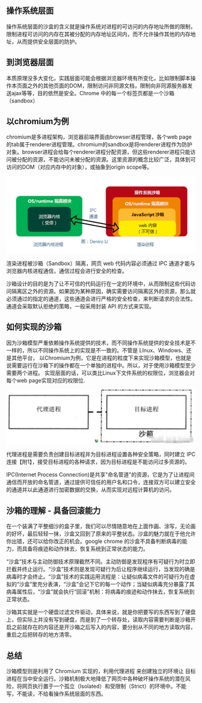 ## 操作系统层面

操作系统层面的沙盒的含义就是操作系统对进程的可访问的内存地址所做的限制，限制进程可访问的内存在其被分配的内存地址区间内，而不允许操作其他的内存地址，从而提供安全层面的防护。

## 到浏览器层面

本质原理没多大变化，实践层面可能会根据浏览器环境有所变化，比如限制脚本操作本页面之外的其他页面的DOM，限制访问非同源文档，限制向非同源服务器发送ajax等等，目的依然是安全。Chrome 中的每一个标签页都是一个沙箱（sandbox）

## 以chromium为例

chromium是多进程架构，浏览器前端界面由browser进程管理，各个web page的tab属于renderer进程管理。chromium的sandbox是将renderer进程作为防护对象。browser进程会给每个renderer进程分配资源，但这些renderer进程只能访问被分配的资源，不能访问未被分配的资源。这里资源的概念比较广泛，具体到可访问的DOM（对应内存中的对象），或抽象到origin scope等。

<img src="./img/chrome沙箱系统.png" />

渲染进程被沙箱（Sandbox）隔离，网页 web 代码内容必须通过 IPC 通道才能与浏览器内核进程通信，通信过程会进行安全的检查。

沙箱设计的目的是为了让不可信的代码运行在一定的环境中，从而限制这些代码访问隔离区之外的资源。如果因为某种原因，确实需要访问隔离区外的资源，那么就必须通过的指定的通道，这些通道会进行严格的安全检查，来判断请求的合法性。通道会采取默认拒绝的策略，一般采用封装 API 的方式来实现。



## 如何实现的沙箱

因为沙箱模型严重依赖操作系统提供的技术，而不同操作系统提供的安全技术是不一样的，所以不同操作系统上的实现是不一致的。不管是 LInux、Windows、还是其他平台， 以Chromium为例，它是在进程的粒度下来实现沙箱模型，也就是说需要运行在沙箱下的操作都在一个单独的进程中。所以，对于使用沙箱模型至少需要两个进程。
实现层面的话，可以类比Linux下文件系统的权限位，浏览器会对每个web page实现对应的权限位.

<img src="./img/沙箱代理进程.png" />

代理进程是需要负责创建目标进程并为目标进程设置各种安全策略，同时建立 IPC 连接【附1】，接受目标进程的各种请求，因为目标进程是不能访问过多资源的。

IPC(Internet Process Connection)是共享"命名管道"的资源，它是为了让进程间通信而开放的命名管道，通过提供可信任的用户名和口令，连接双方可以建立安全的通道并以此通道进行加密数据的交换，从而实现对远程计算机的访问。

## 沙箱的理解 - 具备回滚能力

在一个装满了平整细沙的盒子里，我们可以尽情随意地在上面作画、涂写，无论画的好坏，最后轻轻一抹，沙盒又回到了原来的平整状态。沙盒的魅力就在于他允许你出错，还可以给你改正的机会。google chrome 的沙盒不具备判断病毒的能力，而具备将痕迹和动作抹去，恢复系统到正常状态的能力。


“沙盒”技术与主动防御技术原理截然不同。主动防御是发现程序有可疑行为时立即拦截并终止运行。“沙盒”技术则是发现可疑行为后让程序继续运行，当发现的确是病毒时才会终止。“沙盒”技术的实践运用流程是：让疑似病毒文件的可疑行为在虚拟的“沙盒”里充分表演，“沙盒”会记下它的每一个动作；当疑似病毒充分暴露了其病毒属性后，“沙盒”就会执行“回滚”机制：将病毒的痕迹和动作抹去，恢复系统到正常状态。

沙箱其实就是一个硬盘过滤文件驱动，具体来说，就是你把要写的东西写到了硬盘上，但实际上并没有写到硬盘，而是到了一个转存处，读取内容需要判断是沙箱开启之前就存在的内容还是开沙箱之后写入的内容，要分别从不同的地方读取内容，重启之后把转存的地方清零。



## 总结

沙箱模型则是利用了 Chromium 实现的，利用代理进程 来创建独立的环境让 目标进程在当中安全运行。沙箱机制极大地降低了网页中各种破坏操作系统的潜在风险，将网页执行置于一个孤立（Isolated）和受限制（Strict）的环境中。不能写，不能读，不给看操作系统层面的东西。
